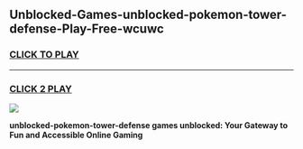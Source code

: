 
## Unblocked-Games-unblocked-pokemon-tower-defense-Play-Free-wcuwc
<h3>
<a href="https://premium76.site?title=unblocked-pokemon-tower-defense&ref=20M">CLICK TO PLAY</a></h3>
<hr>

<h3>
<a href="https://premium76.site?title=unblocked-pokemon-tower-defense&ref=20M">CLICK 2 PLAY</a>
  
</h3>

<a href="https://premium76.site?title=unblocked-pokemon-tower-defense&ref=19M"><img src="https://clearcache.store/games.png"></a>


**unblocked-pokemon-tower-defense games unblocked: Your Gateway to Fun and Accessible Online Gaming**
